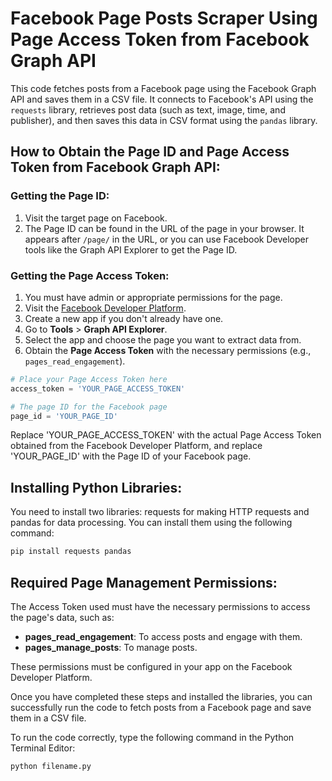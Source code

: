 # Facebook Page Posts Scraper Using Page Access Token from Facebook Graph API

This code fetches posts from a Facebook page using the Facebook Graph API and saves them in a CSV file. It connects to Facebook's API using the `requests` library, retrieves post data (such as text, image, time, and publisher), and then saves this data in CSV format using the `pandas` library.

## How to Obtain the Page ID and Page Access Token from Facebook Graph API:

### Getting the Page ID:
1. Visit the target page on Facebook.
2. The Page ID can be found in the URL of the page in your browser. It appears after `/page/` in the URL, or you can use Facebook Developer tools like the Graph API Explorer to get the Page ID.

### Getting the Page Access Token:
1. You must have admin or appropriate permissions for the page.
2. Visit the [Facebook Developer Platform](https://developers.facebook.com/).
3. Create a new app if you don't already have one.
4. Go to **Tools** > **Graph API Explorer**.
5. Select the app and choose the page you want to extract data from.
6. Obtain the **Page Access Token** with the necessary permissions (e.g., `pages_read_engagement`).


```python
# Place your Page Access Token here
access_token = 'YOUR_PAGE_ACCESS_TOKEN'

# The page ID for the Facebook page
page_id = 'YOUR_PAGE_ID'
```

Replace 'YOUR_PAGE_ACCESS_TOKEN' with the actual Page Access Token obtained from the Facebook Developer Platform, and replace 'YOUR_PAGE_ID' with the Page ID of your Facebook page.

## Installing Python Libraries:
You need to install two libraries: requests for making HTTP requests and pandas for data processing. You can install them using the following command:
```bash
pip install requests pandas
```

## Required Page Management Permissions:

The Access Token used must have the necessary permissions to access the page's data, such as:

- **pages_read_engagement**: To access posts and engage with them.
- **pages_manage_posts**: To manage posts.

These permissions must be configured in your app on the Facebook Developer Platform.

Once you have completed these steps and installed the libraries, you can successfully run the code to fetch posts from a Facebook page and save them in a CSV file.



To run the code correctly, type the following command in the Python Terminal Editor:

``` python filename.py  ```
